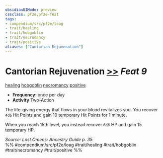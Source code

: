 ```yaml
---
obsidianUIMode: preview
cssclass: pf2e,pf2e-feat
tags:
- compendium/src/pf2e/loag
- trait/healing
- trait/hobgoblin
- trait/necromancy
- trait/positive
aliases: ["Cantorian Rejuvenation"]
---
```

# Cantorian Rejuvenation  [>>](/rules/core-rulebook/chapter-9-playing-the-game.md#Actions "Two-Action") *Feat 9*  
[healing](/rules/traits/healing.md)  [hobgoblin](/rules/traits/hobgoblin-locg.md)  [necromancy](/rules/traits/necromancy.md)  [positive](/rules/traits/positive.md)  

- **Frequency**: once per day
- **Activity** Two-Action

The life-giving energy that flows in your blood revitalizes you. You recover `4d6` Hit Points and gain 10 temporary Hit Points for 1 minute.

When you reach 15th level, you instead recover `6d6` HP and gain 15 temporary HP.

*Source: Lost Omens: Ancestry Guide p. 35*  
%% #compendium/src/pf2e/loag #trait/healing #trait/hobgoblin #trait/necromancy #trait/positive %%